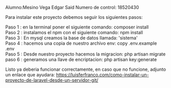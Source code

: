 Alumno:Mesino Vega Edgar Said
Numero de control: 18520430

Para instalar este proyecto debemos seguir los siguientes pasos:

Paso 1 : en la terminal poner el siguiente comando:     composer install <br>
Paso 2 : instalamos el npm con el siguiente comando:    npm install <br>
Paso 3 : En mysql creamos la base de datos llamada:     'sistema' <br>
Paso 4 : hacemos una copia de nuestro archivo env:      copy .env.example .env <br>
Paso 5 : Desde nuestro proyecto hacemos la migracion:   php artisan migrate <br>
paso 6 : generamos una llave de encriptacion:           php artisan key:generate  <br>

Listo ya deberia funcionar correctamente, en caso que no funcione, 
adjunto un enlace que ayudara: 
https://luisferfranco.com/como-instalar-un-proyecto-de-laravel-desde-un-servidor-git/
